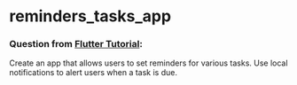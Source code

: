 # reminders_tasks_app

### Question from [Flutter Tutorial](https://flutter-tutorial.net/notification/questions-for-practice-8/):
Create an app that allows users to set reminders for various tasks. Use local notifications to alert users when a task is due.

